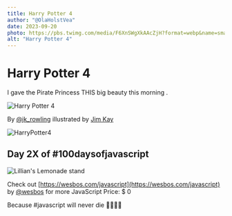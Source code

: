 ```yaml
---
title: Harry Potter 4
author: "@OlaHolstVea"
date: 2023-09-20
photo: https://pbs.twimg.com/media/F6XnSWgXkAAcZjH?format=webp&name=small
alt: "Harry Potter 4"
---
```


# Harry Potter 4

I gave the Pirate Princess THIS big beauty this morning .

![Harry Potter 4](https://pbs.twimg.com/media/F6XnSWgXkAAcZjH?format=webp&name=small)

By [@jk_rowling](https://twitter.com/jk_rowling) illustrated by [Jim Kay](https://creepyscrawlers.com/)

![HarryPotter4](https://pbs.twimg.com/media/F6XnSWfW8AAETc9?format=webp&name=small)

## Day 2X of #100daysofjavascript

![Lillian's Lemonade stand](https://pbs.twimg.com/media/F5kO8k1WkAAF44c?format=webp&name=900x900)

Check out [https://wesbos.com/javascript](https://wesbos.com/javascript) by
[@wesbos](https://twitter.com/wesbos)
for more JavaScript
Price: $ 0

Because #javascript will never die 💪🥳🏴‍☠️
